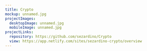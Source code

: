```yaml
---
title: Crypto
mockup: unnamed.jpg
projectImages:
  desktopImage: unnamed.jpg
  mobileImage: unnamed.jpg
projectLinks:
  repository: https://github.com/sezardino/Crypto
  view: https://app.netlify.com/sites/sezardino-crypto/overview
---
```

